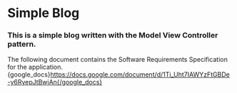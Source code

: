 # Simple Blog
### This is a simple blog written with the Model View Controller pattern.

The following document contains the Software Requirements Specification for the application.
{google_docs}https://docs.google.com/document/d/1Ti_Uht7IAWYzFtGBDe-y6RyepJtBwjAn{/google_docs}

